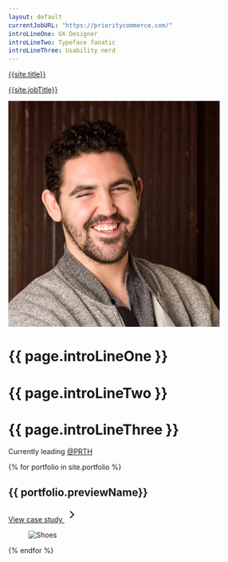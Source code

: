 ```yaml
---
layout: default
currentJobURL: "https://prioritycommerce.com/"
introLineOne: UX Designer
introLineTwo: Typeface fanatic
introLineThree: Usability nerd
--- 
```

<div class="grid grid-cols-12 gap-4 mb-10">
    <div class="col-start-2 col-span-10">
        <div class="navbar py-10">
            <a class="normal-case text-xl flex flex-col items-start" href="{{site.url}}">
                <p class="text-left font-semibold dark:text-white">{{site.title}}</p>
                <p class="text-left font-light">{{site.jobTitle}}</p>
            </a>
        </div>
    </div>
</div>
<div class="container mx-auto px-4">
  <div class="grid grid-cols-12 gap-4 mb-20 flex-wrap items-center">
    <div class="col-span-12 md:col-start-3 md:col-span-3">
      <img class="w-full" src="images/homepage/headshot.jpg">
    </div>
    <div class="col-span-12 md:col-span-5">
      <h1 class="text-2xl md:text-3xl lg:text-5xl md:text-right font-semibold dark:text-white leading-normal mb-3">{{ page.introLineOne }}</h1>
      <h1 class="text-2xl md:text-3xl lg:text-5xl md:text-right font-medium leading-normal mb-3 text-zinc-600 dark:text-zinc-400">
      {{ page.introLineTwo }}
      </h1>
      <h1 class="text-2xl md:text-3xl lg:text-5xl md:text-right font-light text-zinc-500 dark:text-zinc-500 leading-normal mb-10">{{ page.introLineThree }}</h1>
      <p class="text-xs md:text-sm md:text-right text-indigo-500 dark:text-indigo-400 font-medium">Currently leading <a class ="transition underline-offset-4 ease-in-out hover:underline hover:text-fuchsia-400" target="_blank" href="{{page.currentJobURL}}">@PRTH</a></p>      
    </div>
  </div>
  {% for portfolio in site.portfolio %}
  <div class="grid grid-cols-12 gap-4 mb-10">
    <div class="col-span-12 md:col-start-2 md:col-span-10">
      <div class="card w-full bg-base-100 dark:bg-zinc-900 shadow-2xl">        
        <div class="card-body w-full md:w-2/3 mx-auto">
          <h2 class="text-lg md:text-xl lg:text-3xl dark:text-white mb-3">{{ portfolio.previewName}}</h2>         
          <a href="{{portfolio.URL}}" class="text-zinc-500 dark:text-base-content hover:text-amber-600 hover:dark:text-amber-400 transition hover:underline fill-zinc-500 dark:fill-base-content hover:fill-amber-600 hover:dark:fill-amber-400">
            <p class="text-md md:text-md lg:text-lg flex flex-row items-center leading-none">View case study
              <svg class="mt-[2px]" xmlns="http://www.w3.org/2000/svg" height="30" viewBox="0 -960 960 960" width="30"><path d="M530-481 332-679l43-43 241 241-241 241-43-43 198-198Z"/></svg>
              </p>
          </a>
        </div>
        <figure><img class="w-3/4" src="/images/homepage/{{ portfolio.thumbnail }}" alt="Shoes" /></figure>
      </div>
    </div>
  </div>
  {% endfor %}    
</div>
